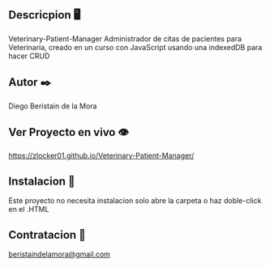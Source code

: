 ## Descricpion 🖥️

Veterinary-Patient-Manager
Administrador de citas de pacientes para Veterinaria, creado en un curso con JavaScript usando una indexedDB para hacer CRUD

## Autor ✒️

Diego Beristain de la Mora

## Ver Proyecto en vivo 👁️

https://zlocker01.github.io/Veterinary-Patient-Manager/

## Instalacion 🔌

Este proyecto no necesita instalacion solo abre la carpeta o haz doble-click en el .HTML

## Contratacion 📧

beristaindelamora@gmail.com
